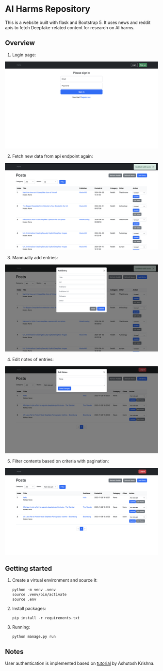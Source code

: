# AI Harms Repository

This is a website built with flask and Bootstrap 5. It uses news and reddit apis to fetch Deepfake-related content for research on AI harms.

## Overview

1. Login page:

![image](./res/Login.png)

2. Fetch new data from api endpoint again:

![image](./res/Interface.png)

3. Mannually add entries:

![image](./res/Manual-Add.png)

4. Edit notes of entries:

![image](./res/Edit-Notes.png)

5. Filter contents based on criteria with pagination:

![image](./res/Filter.png)

## Getting started

1. Create a virtual environment and source it:

   ```
   python -m venv .venv
   source .venv/bin/activate
   source .env
   ```

2. Install packages:

   ```
   pip install -r requirements.txt
   ```

3. Running:

   ```
   python manage.py run
   ```

## Notes

User authentication is implemented based on [tutorial](https://www.freecodecamp.org/news/how-to-setup-user-authentication-in-flask/) by Ashutosh Krishna.
